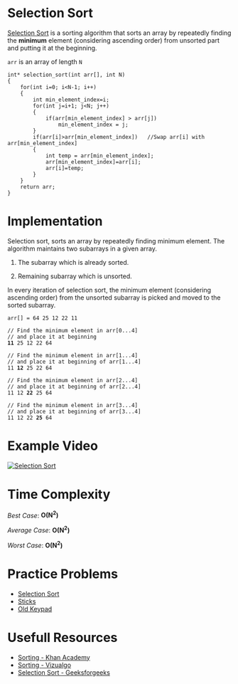 # Selection Sort

[Selection Sort](https://en.wikipedia.org/wiki/Selection_sort) is a sorting algorithm that sorts an array by repeatedly finding the <b>minimum</b> element (considering ascending order) from unsorted part and putting it at the beginning.

`arr` is an array of length `N`

	int* selection_sort(int arr[], int N)
	{
		for(int i=0; i<N-1; i++)
		{
			int min_element_index=i;
			for(int j=i+1; j<N; j++)
			{
				if(arr[min_element_index] > arr[j])
					min_element_index = j;	
			}
			if(arr[i]>arr[min_element_index])	//Swap arr[i] with arr[min_element_index]
			{
				int temp = arr[min_element_index];
				arr[min_element_index]=arr[i];
				arr[i]=temp;
			}
		}
		return arr;
	}

# Implementation

Selection sort, sorts an array by repeatedly finding minimum element.  The algorithm maintains two subarrays in a given array.

1) The subarray which is already sorted.

2) Remaining subarray which is unsorted.

In every iteration of selection sort, the minimum element (considering ascending order) from the unsorted subarray is picked and moved to the sorted subarray.
<pre><code>arr[] = 64 25 12 22 11

// Find the minimum element in arr[0...4]
// and place it at beginning	
<b>11</b> 25 12 22 64

// Find the minimum element in arr[1...4]
// and place it at beginning of arr[1...4]
11 <b>12</b> 25 22 64
	
// Find the minimum element in arr[2...4]
// and place it at beginning of arr[2...4]
11 12 <b>22</b> 25 64

// Find the minimum element in arr[3...4]
// and place it at beginning of arr[3...4]
11 12 22 <b>25</b> 64</code></pre>
	

# Example Video

[ ![Selection Sort](https://github.com/ishpreet-singh/Project_X/blob/master/Others/common/images/bubble_sort.png) ](https://www.youtube.com/watch?v=GUDLRan2DWM)

# Time Complexity

*Best Case*: **O(N<sup>2</sup>)**

*Average Case*: **O(N<sup>2</sup>)**

*Worst Case*: **O(N<sup>2</sup>)**

# Practice Problems

* [Selection Sort](https://www.hackerearth.com/practice/algorithms/sorting/selection-sort/practice-problems/algorithm/selection-sort-problem/)
* [Sticks](https://www.codechef.com/problems/STICKS)
* [Old Keypad](https://www.hackerearth.com/practice/algorithms/sorting/selection-sort/practice-problems/algorithm/old-keypad-in-a-foreign-land-24/)

# Usefull Resources

* [Sorting - Khan Academy](https://www.khanacademy.org/computing/computer-science/algorithms/sorting-algorithms/a/sorting)
* [Sorting - Vizualgo](https://visualgo.net/en/sorting)
* [Selection Sort - Geeksforgeeks](http://www.geeksforgeeks.org/selection-sort/)
